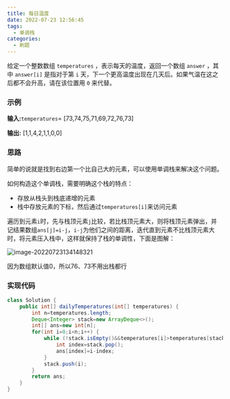 ```yaml
---
title: 每日温度
date: 2022-07-23 12:56:45
tags:
  - 单调栈
categories:	
  - 刷题
---
```


给定一个整数数组 `temperatures` ，表示每天的温度，返回一个数组 `answer` ，其中 `answer[i]` 是指对于第 `i` 天，下一个更高温度出现在几天后。如果气温在这之后都不会升高，请在该位置用 `0` 来代替。

### 示例

**输入:**`temperatures`= [73,74,75,71,69,72,76,73] 

**输出:** [1,1,4,2,1,1,0,0]

### 思路

简单的说就是找到右边第一个比自己大的元素，可以使用单调栈来解决这个问题。

如何构造这个单调栈，需要明确这个栈的特点：

* 存放从栈头到栈底递增的元素
* 栈中存放元素的下标，然后通过`temperatures[i]`来访问元素

遍历到元素`i`时，先与栈顶元素`j`比较，若比栈顶元素大，则将栈顶元素弹出，并记结果数组`ans[j]=i-j`，`i-j`为他们之间的距离，迭代直到元素不比栈顶元素大时，将元素压入栈中，这样就保持了栈的单调性，下面是图解：

![image-20220723134148321](https://s2.loli.net/2022/07/23/uVpWvHm3d96LwY7.png)

因为数组默认值0，所以76、73不用出栈都行

### 实现代码

~~~java
class Solution {
    public int[] dailyTemperatures(int[] temperatures) {
        int n=temperatures.length;
        Deque<Integer> stack=new ArrayDeque<>();
        int[] ans=new int[n];
        for(int i=0;i<n;i++) {
            while (!stack.isEmpty()&&temperatures[i]>temperatures[stack.peek()]) {
                int index=stack.pop();
                ans[index]=i-index;
            }
            stack.push(i);
        }
        return ans;
    }
}
~~~

